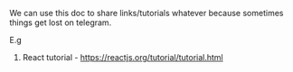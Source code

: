 We can use this doc to share links/tutorials whatever because sometimes things get lost on telegram.

E.g

1. React tutorial - https://reactjs.org/tutorial/tutorial.html

